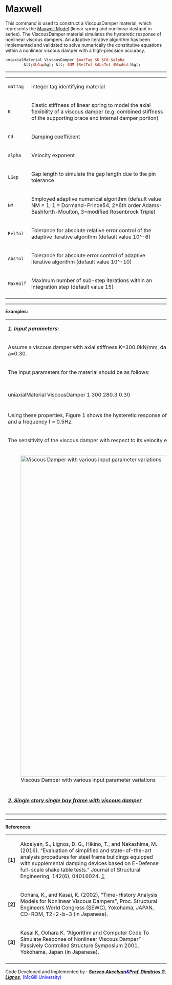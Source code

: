  # Maxwell

<p>This command is used to construct a ViscousDamper material, which
represents the <a
href="http://en.wikipedia.org/wiki/Maxwell_material">Maxwell Model</a>
(linear spring and nonlinear dashpot in series). The ViscousDamper
material simulates the hysteretic response of nonlinear viscous dampers.
An adaptive iterative algorithm has been implemented and validated to
solve numerically the constitutive equations within a nonlinear viscous
damper with a high-precision accuracy.</p>

```tcl
uniaxialMaterial ViscousDamper $matTag $K $Cd $alpha
        &lt;$LGap&gt; &lt; $NM $RelTol $AbsTol $MaxHalf&gt;
```
<hr />
<table>
<tbody>
<tr class="odd">
<td><code class="parameter-table-variable">matTag</code></td>
<td><p>integer tag identifying material</p></td>
</tr>
<tr class="even">
<td><code class="parameter-table-variable">K</code></td>
<td><p>Elastic stiffness of linear spring to model the axial flexibility
of a viscous damper (e.g. combined stiffness of the supporting brace and
internal damper portion)</p></td>
</tr>
<tr class="odd">
<td><code class="parameter-table-variable">Cd</code></td>
<td><p>Damping coefficient</p></td>
</tr>
<tr class="even">
<td><code class="parameter-table-variable">alpha</code></td>
<td><p>Velocity exponent</p></td>
</tr>
<tr class="odd">
<td><code class="parameter-table-variable">LGap</code></td>
<td><p>Gap length to simulate the gap length due to the pin
tolerance</p></td>
</tr>
<tr class="even">
<td><code class="parameter-table-variable">NM</code></td>
<td><p>Employed adaptive numerical algorithm (default value NM = 1; 1 =
Dormand-Prince54, 2=6th order Adams-Bashforth-Moulton, 3=modified
Rosenbrock Triple)</p></td>
</tr>
<tr class="odd">
<td><code class="parameter-table-variable">RelTol</code></td>
<td><p>Tolerance for absolute relative error control of the adaptive
iterative algorithm (default value 10^-6)</p></td>
</tr>
<tr class="even">
<td><code class="parameter-table-variable">AbsTol</code></td>
<td><p>Tolerance for absolute error control of adaptive iterative
algorithm (default value 10^-10)</p></td>
</tr>
<tr class="odd">
<td><code class="parameter-table-variable">MaxHalf</code></td>
<td><p>Maximum number of sub-step iterations within an integration step
(default value 15)</p></td>
</tr>
<tr class="even">
<td></td>
<td></td>
</tr>
</tbody>
</table>
<hr />
<p><strong>Examples:</strong></p>
<table>
<tbody>
<tr class="odd">
<td><p><strong><em>1. Input parameters:</em></strong></p></td>
</tr>
<tr class="even">
<td><p>Assume a viscous damper with axial stiffness K=300.0kN/mm,
damping coefficient Cd=280.3kN(s/mm)&lt;sup&gt;0.3&lt;/sup&gt;, and
exponent a=0.30.</p></td>
</tr>
<tr class="odd">
<td><p>The input parameters for the material should be as
follows:</p></td>
</tr>
<tr class="even">
<td></td>
</tr>
<tr class="odd">
<td></td>
</tr>
<tr class="even">
<td><p>uniaxialMaterial ViscousDamper 1 300 280.3 0.30</p></td>
</tr>
<tr class="odd">
<td></td>
</tr>
<tr class="even">
<td><p>Using these properties, Figure 1 shows the hysteretic response of
this damper for sinusoidal displacement increments of 12, 24 and 36mm
and a frequency f = 0.5Hz.</p></td>
</tr>
<tr class="odd">
<td><p>The sensitivity of the viscous damper with respect to its
velocity exponent is shown in Figures 2 to 4 for the following set of
parameters:</p></td>
</tr>
<tr class="even">
<td><figure>
<img src="/OpenSeesRT/contrib/static/ViscousDamperFig.jpg"
title=" Viscous Damper with various input parameter variations"
width="1000"
alt=" Viscous Damper with various input parameter variations" />
<figcaption aria-hidden="true"> Viscous Damper with various input
parameter variations</figcaption>
</figure></td>
</tr>
<tr class="odd">
<td></td>
</tr>
<tr class="even">
<td><p><strong><em><a
href="http://opensees.berkeley.edu/wiki/index.php/Viscous_Damper_Material">2.
Single story single bay frame with viscous
damper</a></em></strong></p></td>
</tr>
<tr class="odd">
<td></td>
</tr>
<tr class="even">
<td></td>
</tr>
</tbody>
</table>
<hr />
<p><strong>References</strong>:</p>
<table>
<tbody>
<tr class="odd">
<td><p><strong>[1]</strong></p></td>
<td><p>Akcelyan, S., Lignos, D. G., Hikino, T., and Nakashima, M.
(2016). “Evaluation of simplified and state-of-the-art analysis
procedures for steel frame buildings equipped with supplemental damping
devices based on E-Defense full-scale shake table tests.” Journal of
Structural Engineering, 142(6), 04016024. <a
href="http://ascelibrary.org/doi/ref/10.1061/%28ASCE%29ST.1943-541X.0001474">1</a></p></td>
</tr>
<tr class="even">
<td><p><strong>[2]</strong></p></td>
<td><p>Oohara, K., and Kasai, K. (2002), “Time-History Analysis Models
for Nonlinear Viscous Dampers”, Proc. Structural Engineers World
Congress (SEWC), Yokohama, JAPAN, CD-ROM, T2-2-b-3 (in
Japanese).</p></td>
</tr>
<tr class="odd">
<td><p><strong>[3]</strong></p></td>
<td><p>Kasai K, Oohara K. “Algorithm and Computer Code To Simulate
Response of Nonlinear Viscous Damper” Passively Controlled Structure
Symposium 2001, Yokohama, Japan (in Japanese).</p></td>
</tr>
<tr class="even">
<td></td>
<td></td>
</tr>
</tbody>
</table>
<p>Code Developed and Implemented by : <span style="color:blue">
<strong><em><a
href="http://dimitrios-lignos.research.mcgill.ca/PAkcelyan.html">Sarven
Akcelyan</a><strong><em>&amp;</em></strong><a
href="http://dimitrios-lignos.research.mcgill.ca/PLignos.html">Prof.
Dimitrios G. Lignos</a></em></strong>, (McGill University)
</span></p>
